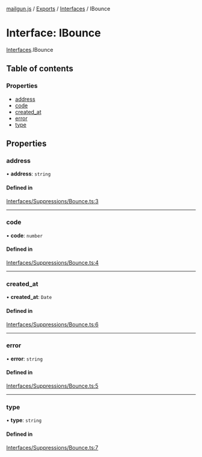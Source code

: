 [mailgun.js](../README.md) / [Exports](../modules.md) / [Interfaces](../modules/Interfaces.md) / IBounce

# Interface: IBounce

[Interfaces](../modules/Interfaces.md).IBounce

## Table of contents

### Properties

- [address](Interfaces.IBounce.md#address)
- [code](Interfaces.IBounce.md#code)
- [created\_at](Interfaces.IBounce.md#created_at)
- [error](Interfaces.IBounce.md#error)
- [type](Interfaces.IBounce.md#type)

## Properties

### address

• **address**: `string`

#### Defined in

[Interfaces/Suppressions/Bounce.ts:3](https://github.com/mailgun/mailgun.js/blob/a423705/lib/Interfaces/Suppressions/Bounce.ts#L3)

___

### code

• **code**: `number`

#### Defined in

[Interfaces/Suppressions/Bounce.ts:4](https://github.com/mailgun/mailgun.js/blob/a423705/lib/Interfaces/Suppressions/Bounce.ts#L4)

___

### created\_at

• **created\_at**: `Date`

#### Defined in

[Interfaces/Suppressions/Bounce.ts:6](https://github.com/mailgun/mailgun.js/blob/a423705/lib/Interfaces/Suppressions/Bounce.ts#L6)

___

### error

• **error**: `string`

#### Defined in

[Interfaces/Suppressions/Bounce.ts:5](https://github.com/mailgun/mailgun.js/blob/a423705/lib/Interfaces/Suppressions/Bounce.ts#L5)

___

### type

• **type**: `string`

#### Defined in

[Interfaces/Suppressions/Bounce.ts:7](https://github.com/mailgun/mailgun.js/blob/a423705/lib/Interfaces/Suppressions/Bounce.ts#L7)
